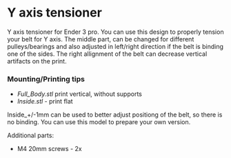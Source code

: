 # Y axis tensioner

Y axis tensioner for Ender 3 pro. You can use this design to properly tension your belt for Y axis. The middle part, can be changed for different pulleys/bearings and also adjusted in left/right direction if the belt is binding one of the sides. The right allignment of the belt can decrease vertical artifacts on the print.

### Mounting/Printing tips

-   <i>Full_Body.stl</i> print vertical, without supports
-   <i>Inside.stl</i> - print flat

Inside_+/-1mm can be used to better adjust positiong of the belt, so there is no binding. You can use this model to prepare your own version.

Additional parts:
-   M4 20mm screws - 2x
